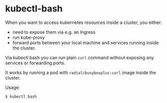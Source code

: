 # kubectl-bash

When you want to access kubernetes resources inside a cluster, you either:

- need to expose them via e.g. an Ingress
- run kube-proxy
- forward ports between your local machine and services running inside the cluster.

Via kubectl bash you can run plain `curl` command without exposing any services or forwarding ports.

It works by running a pod with `radial/busyboxplus:curl` image inside the cluster.

Usage: 
```shell script
$ kubectl bash
```
